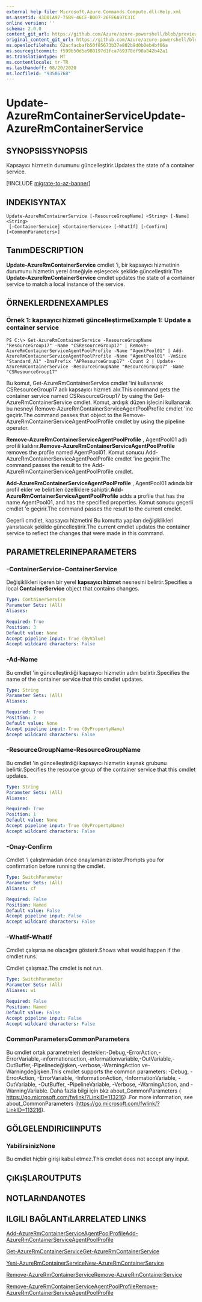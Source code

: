 ```yaml
---
external help file: Microsoft.Azure.Commands.Compute.dll-Help.xml
ms.assetid: 43D01A97-75B9-46CE-B007-26FE6A97C31C
online version: ''
schema: 2.0.0
content_git_url: https://github.com/Azure/azure-powershell/blob/preview/src/ResourceManager/Compute/Stack/Commands.Compute/help/Update-AzureRmContainerService.md
original_content_git_url: https://github.com/Azure/azure-powershell/blob/preview/src/ResourceManager/Compute/Stack/Commands.Compute/help/Update-AzureRmContainerService.md
ms.openlocfilehash: 62acfacbafb50f85673b37e802b9d0b0eb4bf66a
ms.sourcegitcommit: f599b50d5e980197d1fca769378df90a842b42a1
ms.translationtype: MT
ms.contentlocale: tr-TR
ms.lasthandoff: 08/20/2020
ms.locfileid: "93586768"
---
```

# <span data-ttu-id="6633c-101">Update-AzureRmContainerService</span><span class="sxs-lookup"><span data-stu-id="6633c-101">Update-AzureRmContainerService</span></span>

## <span data-ttu-id="6633c-102">SYNOPSIS</span><span class="sxs-lookup"><span data-stu-id="6633c-102">SYNOPSIS</span></span>
<span data-ttu-id="6633c-103">Kapsayıcı hizmetin durumunu güncelleştirir.</span><span class="sxs-lookup"><span data-stu-id="6633c-103">Updates the state of a container service.</span></span>

[!INCLUDE [migrate-to-az-banner](../../includes/migrate-to-az-banner.md)]

## <span data-ttu-id="6633c-104">INDEKI</span><span class="sxs-lookup"><span data-stu-id="6633c-104">SYNTAX</span></span>

```
Update-AzureRmContainerService [-ResourceGroupName] <String> [-Name] <String>
 [-ContainerService] <ContainerService> [-WhatIf] [-Confirm] [<CommonParameters>]
```

## <span data-ttu-id="6633c-105">Tanım</span><span class="sxs-lookup"><span data-stu-id="6633c-105">DESCRIPTION</span></span>
<span data-ttu-id="6633c-106">**Update-AzureRmContainerService** cmdlet 'i, bir kapsayıcı hizmetinin durumunu hizmetin yerel örneğiyle eşleşecek şekilde güncelleştirir.</span><span class="sxs-lookup"><span data-stu-id="6633c-106">The **Update-AzureRmContainerService** cmdlet updates the state of a container service to match a local instance of the service.</span></span>

## <span data-ttu-id="6633c-107">ÖRNEKLERDEN</span><span class="sxs-lookup"><span data-stu-id="6633c-107">EXAMPLES</span></span>

### <span data-ttu-id="6633c-108">Örnek 1: kapsayıcı hizmeti güncelleştirme</span><span class="sxs-lookup"><span data-stu-id="6633c-108">Example 1: Update a container service</span></span>
```
PS C:\> Get-AzureRmContainerService -ResourceGroupName "ResourceGroup17" -Name "CSResourceGroup17" | Remove-AzureRmContainerServiceAgentPoolProfile -Name "AgentPool01" | Add-AzureRmContainerServiceAgentPoolProfile -Name "AgentPool01" -VmSize "Standard_A1" -DnsPrefix "APResourceGroup17" -Count 2 | Update-AzureRmContainerService -ResourceGroupName "ResourceGroup17" -Name "CSResourceGroup17"
```

<span data-ttu-id="6633c-109">Bu komut, Get-AzureRmContainerService cmdlet 'ini kullanarak CSResourceGroup17 adlı kapsayıcı hizmeti alır.</span><span class="sxs-lookup"><span data-stu-id="6633c-109">This command gets the container service named CSResourceGroup17 by using the Get-AzureRmContainerService cmdlet.</span></span>
<span data-ttu-id="6633c-110">Komut, ardışık düzen işlecini kullanarak bu nesneyi Remove-AzureRmContainerServiceAgentPoolProfile cmdlet 'ine geçirir.</span><span class="sxs-lookup"><span data-stu-id="6633c-110">The command passes that object to the Remove-AzureRmContainerServiceAgentPoolProfile cmdlet by using the pipeline operator.</span></span>

<span data-ttu-id="6633c-111">**Remove-AzureRmContainerServiceAgentPoolProfile** , AgentPool01 adlı profili kaldırır.</span><span class="sxs-lookup"><span data-stu-id="6633c-111">**Remove-AzureRmContainerServiceAgentPoolProfile** removes the profile named AgentPool01.</span></span>
<span data-ttu-id="6633c-112">Komut sonucu Add-AzureRmContainerServiceAgentPoolProfile cmdlet 'ine geçirir.</span><span class="sxs-lookup"><span data-stu-id="6633c-112">The command passes the result to the Add-AzureRmContainerServiceAgentPoolProfile cmdlet.</span></span>

<span data-ttu-id="6633c-113">**Add-AzureRmContainerServiceAgentPoolProfile** , AgentPool01 adında bir profil ekler ve belirtilen özelliklere sahiptir.</span><span class="sxs-lookup"><span data-stu-id="6633c-113">**Add-AzureRmContainerServiceAgentPoolProfile** adds a profile that has the name AgentPool01, and has the specified properties.</span></span>
<span data-ttu-id="6633c-114">Komut sonucu geçerli cmdlet 'e geçirir.</span><span class="sxs-lookup"><span data-stu-id="6633c-114">The command passes the result to the current cmdlet.</span></span>

<span data-ttu-id="6633c-115">Geçerli cmdlet, kapsayıcı hizmetini Bu komutta yapılan değişiklikleri yansıtacak şekilde güncelleştirir.</span><span class="sxs-lookup"><span data-stu-id="6633c-115">The current cmdlet updates the container service to reflect the changes that were made in this command.</span></span>

## <span data-ttu-id="6633c-116">PARAMETRELERINE</span><span class="sxs-lookup"><span data-stu-id="6633c-116">PARAMETERS</span></span>

### <span data-ttu-id="6633c-117">-ContainerService</span><span class="sxs-lookup"><span data-stu-id="6633c-117">-ContainerService</span></span>
<span data-ttu-id="6633c-118">Değişiklikleri içeren bir yerel **kapsayıcı hizmet** nesnesini belirtir.</span><span class="sxs-lookup"><span data-stu-id="6633c-118">Specifies a local **ContainerService** object that contains changes.</span></span>

```yaml
Type: ContainerService
Parameter Sets: (All)
Aliases: 

Required: True
Position: 3
Default value: None
Accept pipeline input: True (ByValue)
Accept wildcard characters: False
```

### <span data-ttu-id="6633c-119">-Ad</span><span class="sxs-lookup"><span data-stu-id="6633c-119">-Name</span></span>
<span data-ttu-id="6633c-120">Bu cmdlet 'in güncelleştirdiği kapsayıcı hizmetin adını belirtir.</span><span class="sxs-lookup"><span data-stu-id="6633c-120">Specifies the name of the container service that this cmdlet updates.</span></span>

```yaml
Type: String
Parameter Sets: (All)
Aliases: 

Required: True
Position: 2
Default value: None
Accept pipeline input: True (ByPropertyName)
Accept wildcard characters: False
```

### <span data-ttu-id="6633c-121">-ResourceGroupName</span><span class="sxs-lookup"><span data-stu-id="6633c-121">-ResourceGroupName</span></span>
<span data-ttu-id="6633c-122">Bu cmdlet 'in güncelleştirdiği kapsayıcı hizmetin kaynak grubunu belirtir.</span><span class="sxs-lookup"><span data-stu-id="6633c-122">Specifies the resource group of the container service that this cmdlet updates.</span></span>

```yaml
Type: String
Parameter Sets: (All)
Aliases: 

Required: True
Position: 1
Default value: None
Accept pipeline input: True (ByPropertyName)
Accept wildcard characters: False
```

### <span data-ttu-id="6633c-123">-Onay</span><span class="sxs-lookup"><span data-stu-id="6633c-123">-Confirm</span></span>
<span data-ttu-id="6633c-124">Cmdlet 'i çalıştırmadan önce onaylamanızı ister.</span><span class="sxs-lookup"><span data-stu-id="6633c-124">Prompts you for confirmation before running the cmdlet.</span></span>

```yaml
Type: SwitchParameter
Parameter Sets: (All)
Aliases: cf

Required: False
Position: Named
Default value: False
Accept pipeline input: False
Accept wildcard characters: False
```

### <span data-ttu-id="6633c-125">-WhatIf</span><span class="sxs-lookup"><span data-stu-id="6633c-125">-WhatIf</span></span>
<span data-ttu-id="6633c-126">Cmdlet çalışırsa ne olacağını gösterir.</span><span class="sxs-lookup"><span data-stu-id="6633c-126">Shows what would happen if the cmdlet runs.</span></span>

<span data-ttu-id="6633c-127">Cmdlet çalışmaz.</span><span class="sxs-lookup"><span data-stu-id="6633c-127">The cmdlet is not run.</span></span>

```yaml
Type: SwitchParameter
Parameter Sets: (All)
Aliases: wi

Required: False
Position: Named
Default value: False
Accept pipeline input: False
Accept wildcard characters: False
```

### <span data-ttu-id="6633c-128">CommonParameters</span><span class="sxs-lookup"><span data-stu-id="6633c-128">CommonParameters</span></span>
<span data-ttu-id="6633c-129">Bu cmdlet ortak parametreleri destekler:-Debug,-ErrorAction,-ErrorVariable,-ınformationaction,-ınformationvariable,-OutVariable,-OutBuffer,-Pipelinedeğişken,-verbose,-WarningAction ve-Warningdeğişken.</span><span class="sxs-lookup"><span data-stu-id="6633c-129">This cmdlet supports the common parameters: -Debug, -ErrorAction, -ErrorVariable, -InformationAction, -InformationVariable, -OutVariable, -OutBuffer, -PipelineVariable, -Verbose, -WarningAction, and -WarningVariable.</span></span> <span data-ttu-id="6633c-130">Daha fazla bilgi için bkz about_CommonParameters ( https://go.microsoft.com/fwlink/?LinkID=113216) .</span><span class="sxs-lookup"><span data-stu-id="6633c-130">For more information, see about_CommonParameters (https://go.microsoft.com/fwlink/?LinkID=113216).</span></span>

## <span data-ttu-id="6633c-131">GÖLGELENDIRICI</span><span class="sxs-lookup"><span data-stu-id="6633c-131">INPUTS</span></span>

### <span data-ttu-id="6633c-132">Yabilirsiniz</span><span class="sxs-lookup"><span data-stu-id="6633c-132">None</span></span>
<span data-ttu-id="6633c-133">Bu cmdlet hiçbir girişi kabul etmez.</span><span class="sxs-lookup"><span data-stu-id="6633c-133">This cmdlet does not accept any input.</span></span>

## <span data-ttu-id="6633c-134">ÇıKıŞLAR</span><span class="sxs-lookup"><span data-stu-id="6633c-134">OUTPUTS</span></span>

## <span data-ttu-id="6633c-135">NOTLARıNDA</span><span class="sxs-lookup"><span data-stu-id="6633c-135">NOTES</span></span>

## <span data-ttu-id="6633c-136">ILGILI BAĞLANTıLAR</span><span class="sxs-lookup"><span data-stu-id="6633c-136">RELATED LINKS</span></span>

[<span data-ttu-id="6633c-137">Add-AzureRmContainerServiceAgentPoolProfile</span><span class="sxs-lookup"><span data-stu-id="6633c-137">Add-AzureRmContainerServiceAgentPoolProfile</span></span>](./Add-AzureRmContainerServiceAgentPoolProfile.md)

[<span data-ttu-id="6633c-138">Get-AzureRmContainerService</span><span class="sxs-lookup"><span data-stu-id="6633c-138">Get-AzureRmContainerService</span></span>](./Get-AzureRmContainerService.md)

[<span data-ttu-id="6633c-139">Yeni-AzureRmContainerService</span><span class="sxs-lookup"><span data-stu-id="6633c-139">New-AzureRmContainerService</span></span>](./New-AzureRmContainerService.md)

[<span data-ttu-id="6633c-140">Remove-AzureRmContainerService</span><span class="sxs-lookup"><span data-stu-id="6633c-140">Remove-AzureRmContainerService</span></span>](./Remove-AzureRmContainerService.md)

[<span data-ttu-id="6633c-141">Remove-AzureRmContainerServiceAgentPoolProfile</span><span class="sxs-lookup"><span data-stu-id="6633c-141">Remove-AzureRmContainerServiceAgentPoolProfile</span></span>](./Remove-AzureRmContainerServiceAgentPoolProfile.md)


